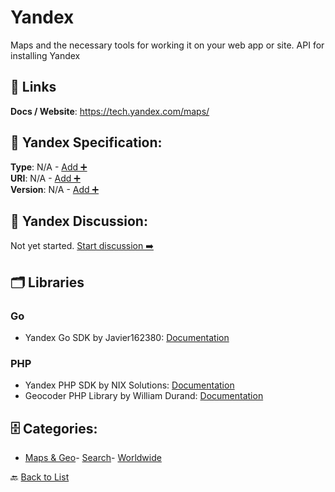 # Yandex

Maps and the necessary tools for working it on your web app or site. API for installing Yandex

##  🔗 Links
**Docs / Website**: https://tech.yandex.com/maps/

## 🧬 Yandex Specification:
**Type**: N/A - [Add ➕](https://github.com/apis-list/apis-list/edit/main/apis.yaml#22654)  
**URI**: N/A - [Add ➕](https://github.com/apis-list/apis-list/edit/main/apis.yaml#22654)  
**Version**: N/A - [Add ➕](https://github.com/apis-list/apis-list/edit/main/apis.yaml#22654)

## 💬 Yandex Discussion:
Not yet started. [Start discussion ➡️](https://github.com/apis-list/apis-list/discussions/new)

## 🗂️ Libraries
### Go
- Yandex Go SDK by Javier162380: [Documentation](https://github.com/Javier162380/yandexapi)
### PHP
- Yandex PHP SDK by NIX Solutions: [Documentation](https://github.com/nixsolutions/yandex-php-library)
-  Geocoder PHP Library by William Durand: [Documentation](https://github.com/geocoder-php/Geocoder)


## 🗄️ Categories:
- [Maps & Geo](https://github.com/apis-list/apis-list#maps--geo-)- [Search](https://github.com/apis-list/apis-list#search-)- [Worldwide](https://github.com/apis-list/apis-list#worldwide-)

🔙  [Back to List](https://github.com/apis-list/apis-list)
